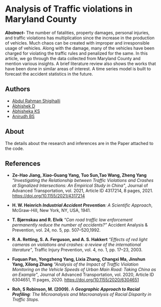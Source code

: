 
# Analysis of Traffic violations in Maryland County

**_Abstract-_** The number of fatalities,
property damages, personal injuries, and
traffic violations has multiplication since the
increase in the production of vehicles. Much
chaos can be created with improper and
irresponsible usage of vehicles. Along with
the damage, many of the vehicles have been
charged for violating the traffic rules and
penalized for the same. In this article, we go
through the data collected from Maryland
County and mention various insights. A brief
literature review also shows the works that
have been done in similar areas of interest. A
time series model is built to forecast the
accident statistics in the future.


## Authors

- [Abdul Rahman Shigihalli](https://www.github.com/abdul-bit)
- [Abhishek D](https://github.com/abhishekd23)
- [Abhisheka KS](https://github.com/Abhisheka-KS)
- [Anirudh BS](https://github.com/anibs2171)


## About
The details about the research and inferences are in the Paper attached to the code.
## References

 -  **Ze-Hao Jiang, Xiao-Guang Yang, Tuo Sun,Tao Wang, Zheng Yang**
 _"Investigating the Relationship between Traffic Violations and Crashes at Signalized Intersections: An Empirical Study in China"_, Journal of
Advanced Transportation, vol. 2021, Article
ID 4317214, 8 pages, 2021.
https://doi.org/10.1155/2021/4317214

 - **H. W. Heinrich**
_**Industrial Accident Prevention**: A Scientific Approach_, McGraw-Hill, New York, NY, USA, 1941.

- **T. Bjørnskau and R. Elvik** 
_“Can road traffic law enforcement permanently reduce the
number of accidents?”_ Accident Analysis & Prevention, vol. 24, no. 5, pp. 507–520,1992.
- **R. A. Retting, S. A. Ferguson, and A. S. Hakkert**
_“Effects of red light cameras on
violations and crashes: a review of the
international literature”_, Traffic Injury
Prevention, vol. 4, no. 1, pp. 17–23, 2003.
- **Fuquan Pan, Yongzheng Yang, Lixia Zhang, Changxi Ma, Jinshun Yang, Xilong Zhang**
_"Analysis of the Impact of Traffic Violation
Monitoring on the Vehicle Speeds of Urban
Main Road: Taking China as an Example"_,
Journal of Advanced Transportation, vol.
2020, Article ID 6304651, 11 pages, 2020.
https://doi.org/10.1155/2020/6304651

- **Roh, S Robinson, M. (2009).**
A
_**Geographic Approach to Racial Profiling**:
The Microanalysis and Macroanalysis of
Racial Disparity in Traffic Stops._

